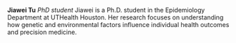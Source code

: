 **Jiawei Tu**
_PhD student_
Jiawei is a Ph.D. student in the Epidemiology Department at UTHealth Houston. Her research focuses on understanding how genetic and environmental factors influence individual health outcomes and precision medicine.
